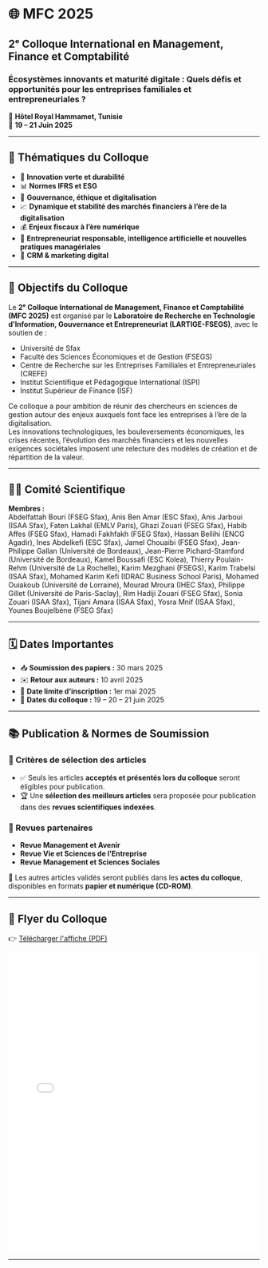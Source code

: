 # 🌐 MFC 2025  
## 2ᵉ Colloque International en Management, Finance et Comptabilité  

### **Écosystèmes innovants et maturité digitale : Quels défis et opportunités pour les entreprises familiales et entrepreneuriales ?**

📍 **Hôtel Royal Hammamet, Tunisie**  
📅 **19 – 21 Juin 2025**

---

## 📝 Thématiques du Colloque

- 🌱 **Innovation verte et durabilité**  
- 📊 **Normes IFRS et ESG**  
- 💼 **Gouvernance, éthique et digitalisation**  
- 📈 **Dynamique et stabilité des marchés financiers à l’ère de la digitalisation**  
- 💰 **Enjeux fiscaux à l’ère numérique**  
- 🤖 **Entrepreneuriat responsable, intelligence artificielle et nouvelles pratiques managériales**  
- 📣 **CRM & marketing digital**

---

## 🎯 Objectifs du Colloque

Le **2ᵉ Colloque International de Management, Finance et Comptabilité (MFC 2025)** est organisé par le **Laboratoire de Recherche en Technologie d’Information, Gouvernance et Entrepreneuriat (LARTIGE-FSEGS)**, avec le soutien de :

- Université de Sfax  
- Faculté des Sciences Économiques et de Gestion (FSEGS)  
- Centre de Recherche sur les Entreprises Familiales et Entrepreneuriales (CREFE)  
- Institut Scientifique et Pédagogique International (ISPI)  
- Institut Supérieur de Finance (ISF)

Ce colloque a pour ambition de réunir des chercheurs en sciences de gestion autour des enjeux auxquels font face les entreprises à l’ère de la digitalisation.  
Les innovations technologiques, les bouleversements économiques, les crises récentes, l’évolution des marchés financiers et les nouvelles exigences sociétales imposent une relecture des modèles de création et de répartition de la valeur.

---

## 👩‍🔬 Comité Scientifique

**Membres :**  
Abdelfattah Bouri (FSEG Sfax), Anis Ben Amar (ESC Sfax), Anis Jarboui (ISAA Sfax), Faten Lakhal (EMLV Paris), Ghazi Zouari (FSEG Sfax), Habib Affes (FSEG Sfax), Hamadi Fakhfakh (FSEG Sfax), Hassan Bellihi (ENCG Agadir), Ines Abdelkefi (ESC Sfax), Jamel Chouaibi (FSEG Sfax), Jean-Philippe Gallan (Université de Bordeaux), Jean-Pierre Pichard-Stamford (Université de Bordeaux), Kamel Boussafi (ESC Kolea), Thierry Poulain-Rehm (Université de La Rochelle), Karim Mezghani (FSEGS), Karim Trabelsi (ISAA Sfax), Mohamed Karim Kefi (IDRAC Business School Paris), Mohamed Ouiakoub (Université de Lorraine), Mourad Mroura (IHEC Sfax), Philippe Gillet (Université de Paris-Saclay), Rim Hadiji Zouari (FSEG Sfax), Sonia Zouari (ISAA Sfax), Tijani Amara (ISAA Sfax), Yosra Mnif (ISAA Sfax), Younes Boujelbène (FSEG Sfax)

---

## 🗓️ Dates Importantes

- 📥 **Soumission des papiers :** 30 mars 2025  
- ✉️ **Retour aux auteurs :** 10 avril 2025  
- 📝 **Date limite d’inscription :** 1er mai 2025  
- 📅 **Dates du colloque :** 19 – 20 – 21 juin 2025  

---

## 📚 Publication & Normes de Soumission

### 📝 Critères de sélection des articles

- ✅ Seuls les articles **acceptés et présentés lors du colloque** seront éligibles pour publication.  
- 🏆 Une **sélection des meilleurs articles** sera proposée pour publication dans des **revues scientifiques indexées**.

### 📘 Revues partenaires

- **Revue Management et Avenir**  
- **Revue Vie et Sciences de l’Entreprise**  
- **Revue Management et Sciences Sociales**

📌 Les autres articles validés seront publiés dans les **actes du colloque**, disponibles en formats **papier et numérique (CD-ROM)**.

---

## 📄 Flyer du Colloque

👉 [Télécharger l'affiche (PDF)](Affiche.pdf)

<iframe src="Affiche.pdf" width="100%" height="600px" style="border: none;"></iframe>

---
